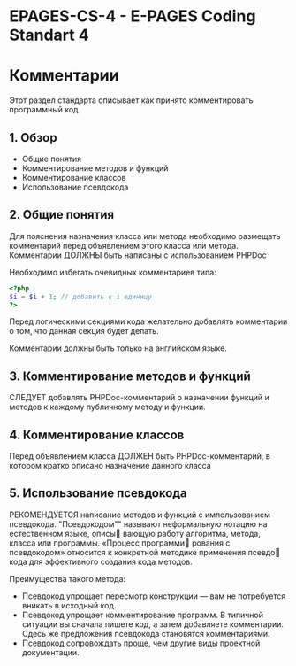 # EPAGES-CS-4 - E-PAGES Coding Standart 4

<h1>Комментарии</h1>

Этот раздел стандарта описывает как принято комментировать программный код

<h2>1. Обзор</h2>
<ul>
    <li>Общие понятия</li>
    <li>Комментирование методов и функций</li>
    <li>Комментирование классов</li>
    <li>Использование псевдокода</li>
</ul>

<h2>2. Общие понятия</h2>
Для пояснения назначения класса или метода необходимо размещать комментарий перед объявлением этого класса или метода.
Комментарии ДОЛЖНЫ быть написаны с использованием PHPDoc

Необходимо избегать очевидных комментариев типа:
```php
<?php
$i = $i + 1; // добавить к i единицу
?>
```

Перед логическими секциями кода желательно добавлять комментарии о том, что данная секция будет делать.

Комментарии должны быть только на английском языке.

<h2>3. Комментирование методов и функций</h2>
СЛЕДУЕТ добавлять PHPDoc-комментарий о назначении функций и методов к каждому публичному методу и функции.

<h2>4. Комментирование классов</h2>
Перед объявлением класса ДОЛЖЕН быть PHPDoc-комментарий, в котором кратко описано назначение данного класса

<h2>5. Использование псевдокода</h2>
РЕКОМЕНДУЕТСЯ написание методов и функций с импользованием псевдокода.
"Псевдокодом"" называют неформальную нотацию на естественном языке, описы􏰀 вающую работу алгоритма, метода, класса или программы. «Процесс программи􏰀 рования с псевдокодом» относится к конкретной методике применения псевдо􏰀 кода для эффективного создания кода методов.

Преимущества такого метода:
<ul>
	<li>Псевдокод упрощает пересмотр конструкции — вам не потребуется вникать в
исходный код.</li>
	<li>Псевдокод упрощает комментирование программ. В типичной ситуации вы сначала пишете код, а затем добавляете комментарии. Сдесь же предложения псевдокода становятся комментариями.</li>
	<li>Псевдокод сопровождать проще, чем другие виды проектной документации.</li>
</ul>
